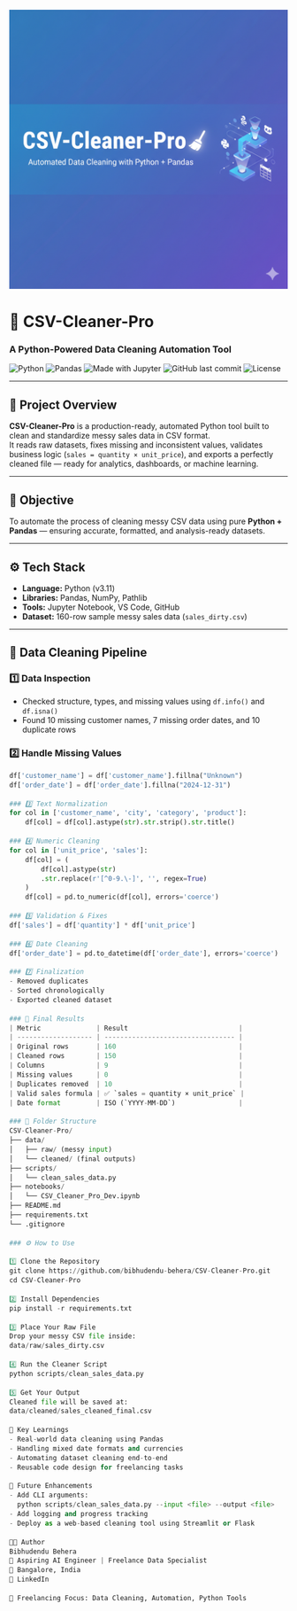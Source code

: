 ![CSV Cleaner Pro Banner](banner.png)

# 🧹 CSV-Cleaner-Pro
### A Python-Powered Data Cleaning Automation Tool

![Python](https://img.shields.io/badge/Python-3.11-blue?logo=python&logoColor=white)
![Pandas](https://img.shields.io/badge/Pandas-Data%20Cleaning-green?logo=pandas&logoColor=white)
![Made with Jupyter](https://img.shields.io/badge/Made%20with-Jupyter-orange?logo=jupyter)
![GitHub last commit](https://img.shields.io/github/last-commit/bibhu342/CSV-Cleaner-Pro)
![License](https://img.shields.io/badge/License-MIT-lightgrey)

---

## 📘 Project Overview
**CSV-Cleaner-Pro** is a production-ready, automated Python tool built to clean and standardize messy sales data in CSV format.  
It reads raw datasets, fixes missing and inconsistent values, validates business logic (`sales = quantity × unit_price`), and exports a perfectly cleaned file — ready for analytics, dashboards, or machine learning.

---

## 🎯 Objective
To automate the process of cleaning messy CSV data using pure **Python + Pandas** — ensuring accurate, formatted, and analysis-ready datasets.

---

## ⚙️ Tech Stack
- **Language:** Python (v3.11)
- **Libraries:** Pandas, NumPy, Pathlib
- **Tools:** Jupyter Notebook, VS Code, GitHub
- **Dataset:** 160-row sample messy sales data (`sales_dirty.csv`)

---

## 🧩 Data Cleaning Pipeline

### 1️⃣ Data Inspection
- Checked structure, types, and missing values using `df.info()` and `df.isna()`
- Found 10 missing customer names, 7 missing order dates, and 10 duplicate rows

### 2️⃣ Handle Missing Values
```python
df['customer_name'] = df['customer_name'].fillna("Unknown")
df['order_date'] = df['order_date'].fillna("2024-12-31")

### 3️⃣ Text Normalization
for col in ['customer_name', 'city', 'category', 'product']:
    df[col] = df[col].astype(str).str.strip().str.title()

### 4️⃣ Numeric Cleaning
for col in ['unit_price', 'sales']:
    df[col] = (
        df[col].astype(str)
        .str.replace(r'[^0-9.\-]', '', regex=True)
    )
    df[col] = pd.to_numeric(df[col], errors='coerce')

### 5️⃣ Validation & Fixes
df['sales'] = df['quantity'] * df['unit_price']

### 6️⃣ Date Cleaning
df['order_date'] = pd.to_datetime(df['order_date'], errors='coerce')

### 7️⃣ Finalization
- Removed duplicates
- Sorted chronologically
- Exported cleaned dataset

### 🧾 Final Results
| Metric              | Result                            |
| ------------------- | --------------------------------- |
| Original rows       | 160                               |
| Cleaned rows        | 150                               |
| Columns             | 9                                 |
| Missing values      | 0                                 |
| Duplicates removed  | 10                                |
| Valid sales formula | ✅ `sales = quantity × unit_price` |
| Date format         | ISO (`YYYY-MM-DD`)                |

### 📁 Folder Structure
CSV-Cleaner-Pro/
├── data/
│   ├── raw/ (messy input)
│   └── cleaned/ (final outputs)
├── scripts/
│   └── clean_sales_data.py
├── notebooks/
│   └── CSV_Cleaner_Pro_Dev.ipynb
├── README.md
├── requirements.txt
└── .gitignore

### ⚙️ How to Use

1️⃣ Clone the Repository
git clone https://github.com/bibhudendu-behera/CSV-Cleaner-Pro.git
cd CSV-Cleaner-Pro

2️⃣ Install Dependencies
pip install -r requirements.txt

3️⃣ Place Your Raw File
Drop your messy CSV file inside:
data/raw/sales_dirty.csv

4️⃣ Run the Cleaner Script
python scripts/clean_sales_data.py

5️⃣ Get Your Output
Cleaned file will be saved at:
data/cleaned/sales_cleaned_final.csv

🧠 Key Learnings
- Real-world data cleaning using Pandas
- Handling mixed date formats and currencies
- Automating dataset cleaning end-to-end
- Reusable code design for freelancing tasks

🚀 Future Enhancements
- Add CLI arguments:
  python scripts/clean_sales_data.py --input <file> --output <file>
- Add logging and progress tracking
- Deploy as a web-based cleaning tool using Streamlit or Flask

👨‍💻 Author
Bibhudendu Behera
🚀 Aspiring AI Engineer | Freelance Data Specialist
📍 Bangalore, India
🔗 LinkedIn

💼 Freelancing Focus: Data Cleaning, Automation, Python Tools
